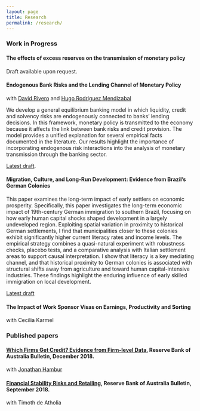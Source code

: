 ```yaml
---
layout: page
title: Research
permalink: /research/
---
```


### Work in Progress

#### The effects of excess reserves on the transmission of monetary policy 
Draft available upon request.

#### Endogenous Bank Risks and the Lending Channel of Monetary Policy 
with [David Rivero](https://sites.google.com/site/davidriveroleiva/home) and [Hugo Rodriguez Mendizabal](https://sites.google.com/barcelonagse.eu/hugorodriguezmendizabal/home) 

We develop a general equilibrium banking model in which liquidity, credit and solvency
risks are endogenously connected to banks’ lending decisions. In this framework,
monetary policy is transmitted to the economy because it affects the link between bank
risks and credit provision. The model provides a unified explanation for several empirical
facts documented in the literature. Our results highlight the importance of incorporating
endogenous risk interactions into the analysis of monetary transmission through the
banking sector. 

[Latest draft](/assets/files/EBRLCMP.pdf). 

#### Migration, Culture, and Long-Run Development: Evidence from Brazil’s German Colonies
This paper examines the long-term impact of early settlers on economic prosperity.
Specifically, this paper investigates the long-term economic impact of 19th-century
German immigration to southern Brazil, focusing on how early human capital
shocks shaped development in a largely undeveloped region. Exploiting spatial
variation in proximity to historical German settlements, I find that municipalities
closer to these colonies exhibit significantly higher current literacy rates and
income levels. The empirical strategy combines a quasi-natural experiment with
robustness checks, placebo tests, and a comparative analysis with Italian settlement
areas to support causal interpretation. I show that literacy is a key mediating
channel, and that historical proximity to German colonies is associated with
structural shifts away from agriculture and toward human capital-intensive industries.
These findings highlight the enduring influence of early skilled immigration on
local development.

[Latest draft](/assets/files/GAraujoMCLRD300625Draft.pdf)

#### The Impact of Work Sponsor Visas on Earnings, Productivity and Sorting
with Cecilia Karmel

### Published papers 

#### [Which Firms Get Credit? Evidence from Firm-level Data](https://www.rba.gov.au/publications/bulletin/2018/dec/which-firms-get-credit-evidence-from-firm-level-data.html), Reserve Bank of Australia Bulletin, December 2018.
with [Jonathan Hambur](https://www.rba.gov.au/research/researcher-profiles/jonathan-hambur.html)

#### [Financial Stability Risks and Retailing](https://www.rba.gov.au/publications/bulletin/2018/sep/financial-stability-risks-and-retailing.html), Reserve Bank of Australia Bulletin, September 2018.
with Timoth de Atholia
